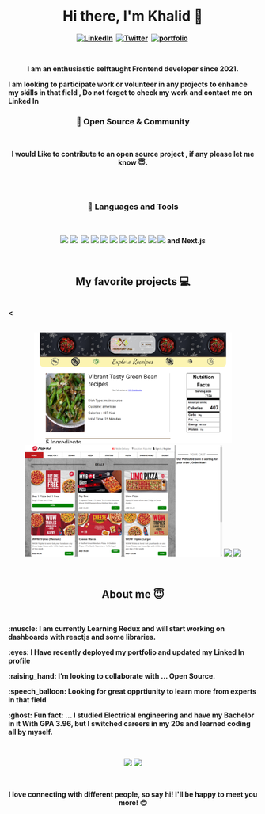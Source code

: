 <p>
  <h1 align="center"><b>Hi there, I'm Khalid 🧔</h1>
</p>
<p align="center">
<a href="https://linkedin.com/in/khalid-hassan218" target="blank"><img src="https://img.shields.io/badge/LinkedIn-0072b1?style=for-the-badge&logo=LinkedIn&logoColor=white" alt="LinkedIn" /></a>&nbsp;
<a href="https://twitter.com/KhalidW21071148?t=5LX4gw0O75M1yk-Gr210Ig&s=35"><img src="https://img.shields.io/badge/Twitter-1DA1F2?style=for-the-badge&logo=twitter&logoColor=white" alt="Twitter" /></a>&nbsp;
<a href="https://khalid-portfolio.vercel.app/"><img src="https://img.shields.io/badge/Portfolio-0A0A0A?style=for-the-badge&logo=Portfolio&logoColor=white" alt="portfolio" /></a>&nbsp;

</p>
<br />

<p align="center">I am an enthusiastic selftaught Frontend developer since 2021.</p>
<p>I am looking to participate work or volunteer in any projects to enhance my skills in that field , Do not forget to check my work and contact me on Linked In </p>

<h3 align="center">💟 Open Source & Community</h3>
<br />
<p align="center">I would Like to contribute to an open source project , if any please let me know 😇.</p>
<br />



<br />

<h3 align="center"> 💼 Languages and Tools</h3>

<br />

<p align="center">
<img src="https://img.shields.io/badge/-javascript-F7DF1E?&style=for-the-badge&logo=javascript&logoColor=black" />
<img src="https://img.shields.io/badge/-ReactJS-grey?&style=for-the-badge&logo=react&logoColor=61DAFB" />
<img scr="https://img.shields.io/badge/Next-black?style=for-the-badge&logo=next.js&logoColor=white" />
<img src="https://img.shields.io/badge/HTML5-E34F26?style=for-the-badge&logo=html5&logoColor=white" />
<img src="https://img.shields.io/badge/-css3-1572B6?&style=for-the-badge&logo=css3&logoColor=white" />
<img src="https://img.shields.io/badge/Bootstrap-38B2AC?style=for-the-badge&logo=Bootstrap-css&logoColor=white" />
<img src="https://img.shields.io/badge/-VSCode-007ACC?&style=for-the-badge&logo=visual-studio-code&logoColor=white" />
<img src="https://img.shields.io/badge/-Git-F05032?&style=for-the-badge&logo=git&logoColor=white" /> 
<img src="https://img.shields.io/badge/github-%23121011.svg?style=for-the-badge&logo=github&logoColor=white" />
<img src="https://img.shields.io/badge/Canva-%2300C4CC.svg?style=for-the-badge&logo=Canva&logoColor=white" />
<img src="https://img.shields.io/badge/figma-%23F24E1E.svg?style=for-the-badge&logo=figma&logoColor=white" />
<img src="https://img.shields.io/badge/MUI-%230081CB.svg?style=for-the-badge&logo=mui&logoColor=white" />
and Next.js
</p>

<br />

<h2 align="center">My favorite projects 💻</h2>
<br />
<
<br />
<br />
<p align="center">
  <img width="400" src="https://github.com/KhalidHassan218/react-ingredient-free--website/blob/main/public/ing-free.png" />
  <img width="400" src="https://github.com/KhalidHassan218/Pizza-Hut-full-website/blob/main/public/Pizza%20Hut.png" />
 <a href="https://github.com/KhalidHassan218/react-ingredient-free--website">
  <img align="" src="https://github-readme-stats.vercel.app/api/pin/?username=KhalidHassan218&repo=react-ingredient-free--website&theme=tokyonight" />
</a>
  <a href="https://github.com/KhalidHassan218/Pizza-Hut-full-website">
  <img align="" src="https://github-readme-stats.vercel.app/api/pin/?username=KhalidHassan218&repo=Pizza-Hut-full-website&theme=tokyonight" />
</a>
</p>

<br />

<h2 align="center">About me 😇</h2>

<br />

<p>:muscle: I am currently Learning Redux and will start working on dashboards with reactjs and some libraries.</p>
<p>:eyes: I Have recently deployed my portfolio and updated my Linked In profile </p>
<p>:raising_hand: I’m looking to collaborate with ... Open Source.</p>
<p>:speech_balloon: Looking for great opprtiunity to learn more from experts in that field  </p>
<p>:ghost: Fun fact: ... I studied Electrical engineering and have my Bachelor in it With GPA 3.96, but I switched careers in my 20s and learned coding all by myself. </p>

<br />
<p align="center">
<img src="https://github-readme-stats.vercel.app/api?username=KhalidHassan218&theme=radical&show_icons=true" width="410"/>
<img src="https://github-readme-stats.vercel.app/api/top-langs/?username=KhalidHassan218&layout=compact&theme=radical" width="400" />
</p>

<br />
<p align="center">
I love connecting with different people, so say hi! I'll be happy to meet you more! 😊
</p>

<br />



